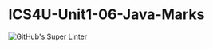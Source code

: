 # ICS4U-Unit1-06-Java-Marks

[![GitHub's Super Linter](https://github.com/haokai-li/ICS4U-Unit1-07-Java-Marks/workflows/GitHub's%20Super%20Linter/badge.svg)](https://github.com/haokai-li/ICS4U-Unit1-07-Java-Marks/actions)
